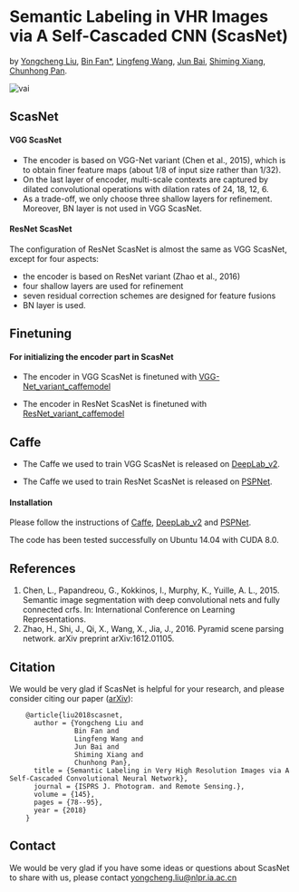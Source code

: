 Semantic Labeling in VHR Images via A Self-Cascaded CNN (ScasNet)
===
by [Yongcheng Liu](https://yochengliu.github.io/), [Bin Fan*](http://www.nlpr.ia.ac.cn/fanbin/), [Lingfeng Wang](https://scholar.google.com/citations?user=PaRak2AAAAAJ&hl=en), [Jun Bai](https://www.researchgate.net/profile/Jun_Bai), [Shiming Xiang](https://scholar.google.com/citations?user=0ggsACEAAAAJ&hl=zh-CN), [Chunhong Pan](https://www.researchgate.net/lab/Chunhong-Pan-Lab).  

[vai]: ./images/vai.jpg
![vai]

## ScasNet

#### VGG ScasNet

- The encoder is based on VGG-Net variant (Chen et al., 2015), which is to obtain finer feature maps (about 1/8 of input size rather than 1/32).
- On the last layer of encoder, multi-scale contexts are captured by dilated convolutional operations with dilation rates of 24, 18, 12, 6.
- As a trade-off, we only choose three shallow layers for refinement. Moreover, BN layer is not used in VGG ScasNet.    

#### ResNet ScasNet

The configuration of ResNet ScasNet is almost the same as VGG ScasNet, except for four aspects: 

- the encoder is based on ResNet variant (Zhao et al., 2016) 
- four shallow layers are used for refinement 
- seven residual correction schemes are designed for feature fusions
- BN layer is used.  

## Finetuning

#### For initializing the encoder part in ScasNet
    
- The encoder in VGG ScasNet is finetuned with [VGG-Net_variant_caffemodel](http://liangchiehchen.com/projects/DeepLabv2_vgg.html)
   
- The encoder in ResNet ScasNet is finetuned with [ResNet_variant_caffemodel](https://drive.google.com/open?id=0BzaU285cX7TCNVhETE5vVUdMYk0)  

## Caffe

- The Caffe we used to train VGG ScasNet is released on [DeepLab_v2](https://bitbucket.org/aquariusjay/deeplab-public-ver2).
   
- The Caffe we used to train ResNet	ScasNet is released on [PSPNet](https://github.com/hszhao/PSPNet).
      
#### Installation

Please follow the instructions of [Caffe](https://github.com/BVLC/caffe), [DeepLab_v2](https://bitbucket.org/aquariusjay/deeplab-public-ver2) and [PSPNet](https://github.com/hszhao/PSPNet).  

The code has been tested successfully on Ubuntu 14.04 with CUDA 8.0.    

## References
1. Chen, L., Papandreou, G., Kokkinos, I., Murphy, K., Yuille, A. L., 2015. Semantic image segmentation with deep convolutional nets and fully connected crfs. In: International Conference on Learning Representations.   
2. Zhao, H., Shi, J., Qi, X., Wang, X., Jia, J., 2016. Pyramid scene parsing network. arXiv preprint arXiv:1612.01105.

## Citation

We would be very glad if ScasNet is helpful for your research, and please consider citing our paper ([arXiv](https://arxiv.org/abs/1807.11236)):   

        @article{liu2018scasnet,   
          author = {Yongcheng Liu and    
                    Bin Fan and    
                    Lingfeng Wang and   
                    Jun Bai and   
                    Shiming Xiang and   
                    Chunhong Pan},   
          title = {Semantic Labeling in Very High Resolution Images via A Self-Cascaded Convolutional Neural Network},   
          journal = {ISPRS J. Photogram. and Remote Sensing.},   
          volume = {145},  
          pages = {78--95},  
          year = {2018}   
        }   

## Contact

We would be very glad if you have some ideas or questions about ScasNet to share with us, please contact <yongcheng.liu@nlpr.ia.ac.cn>
